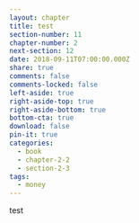 ```yaml
---
layout: chapter
title: test
section-number: 11
chapter-number: 2
next-section: 12
date: 2018-09-11T07:00:00.000Z
share: true
comments: false
comments-locked: false
left-aside: true
right-aside-top: true
right-aside-bottom: true
bottom-cta: true
download: false
pin-it: true
categories:
  - book
  - chapter-2-2
  - section-2-3
tags:
  - money
---
```

test
